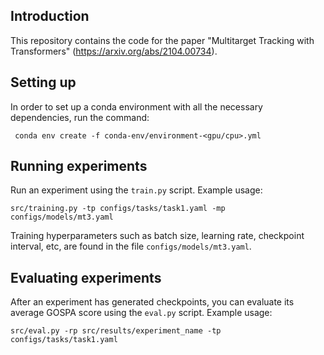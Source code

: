 ## Introduction
This repository contains the code for the paper "Multitarget Tracking with Transformers" (https://arxiv.org/abs/2104.00734).



## Setting up
In order to set up a conda environment with all the necessary dependencies, run the command:
  ```
   conda env create -f conda-env/environment-<gpu/cpu>.yml
  ```





## Running experiments

Run an experiment using the `train.py` script. Example usage:

```
src/training.py -tp configs/tasks/task1.yaml -mp configs/models/mt3.yaml
```

Training hyperparameters such as batch size, learning rate, checkpoint interval, etc, are found in the file `configs/models/mt3.yaml`. 



## Evaluating experiments

After an experiment has generated checkpoints, you can evaluate its average GOSPA score using the `eval.py` script. Example usage: 

```
src/eval.py -rp src/results/experiment_name -tp configs/tasks/task1.yaml
```

